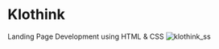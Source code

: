 # Klothink
Landing Page Development using HTML & CSS
![klothink_ss](https://github.com/Adeelazher/Klothink/assets/112748054/81a06090-22c2-417d-9618-951b1deec9e7)
